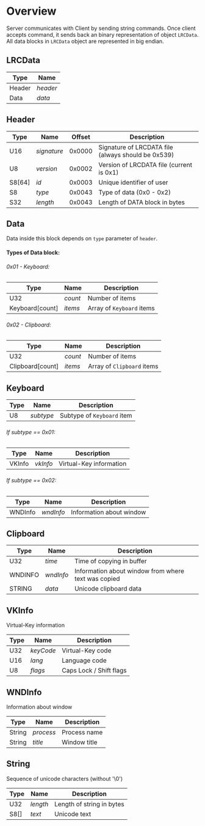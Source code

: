 # Overview
Server communicates with Client by sending string commands. Once client accepts command, it sends back an binary representation of object `LRCData`. All data blocks in `LRCData` object are represented in big endian.

## LRCData

| Type | Name |
| ---- | --- |
| Header | *header* |
| Data | *data* |

## Header

| Type | Name | Offset | Description |
| ---- | --- | --- | --- |
| U16 | *signature* | 0x0000 | Signature of LRCDATA file (always should be 0x539) |
| U8 | *version* | 0x0002 | Version of LRCDATA file (current is 0x1) |
| S8[64] | *id* | 0x0003 | Unique identifier of user |
| S8 | *type* | 0x0043 | Type of data (0x0 - 0x2) |
| S32 | *length* | 0x0043 | Length of DATA block in bytes |

## Data

Data inside this block depends on `type` parameter of `header`.

#### Types of Data block:

###### 0x01 - Keyboard:

| Type | Name | Description |
| --- | --- | --- |
| U32 | *count* | Number of items |
| Keyboard[count] | *items* | Array of `Keyboard` items |

###### 0x02 - Clipboard:

| Type | Name | Description |
| --- | --- | --- |
| U32 | *count* | Number of items |
| Clipboard[count] | *items* | Array of `Clipboard` items |

## Keyboard

| Type | Name | Description |
| --- | --- | --- |
| U8 | *subtype* | Subtype of `Keyboard` item |

###### If subtype == 0x01:

| Type | Name | Description |
| --- | --- | --- |
| VKInfo | *vkInfo* | Virtual-Key information |

###### If subtype == 0x02:

| Type | Name | Description |
| --- | --- | --- |
| WNDInfo | *wndInfo* | Information about window |

## Clipboard

| Type | Name | Description |
| --- | --- | --- |
| U32 | *time* | Time of copying in buffer |
| WNDINFO | *wndInfo* | Information about window from where text was copied |
| STRING | *data* | Unicode clipboard data |

## VKInfo

Virtual-Key information

| Type | Name | Description |
| --- | --- | --- |
| U32 | *keyCode* | Virtual-Key code |
| U16 | *lang* | Language code |
| U8 | *flags* | Caps Lock / Shift flags |

## WNDInfo

Information about window

| Type | Name | Description |
| --- | --- | --- |
| String | *process* | Process name |
| String | *title* | Window title |

## String

Sequence of unicode characters (without '\0')

| Type | Name | Description |
| --- | --- | --- |
| U32 | *length* | Length of string in bytes |
| S8[] | *text* | Unicode text |
